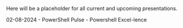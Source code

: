 Here will be a placeholder for all current and upcoming presentations.

02-08-2024 - PowerShell Pulse - Powershell Excel-lence

